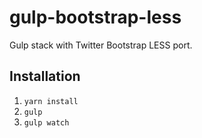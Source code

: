 # gulp-bootstrap-less
Gulp stack with Twitter Bootstrap LESS port.

## Installation

1. `yarn install`
2. `gulp`
3. `gulp watch`
